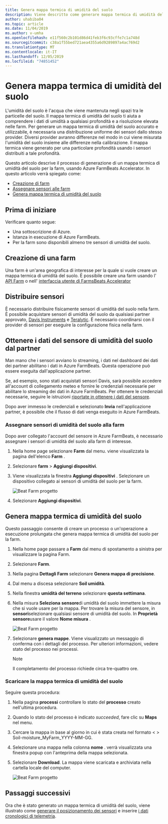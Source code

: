 ```yaml
---
title: Genera mappa termica di umidità del suolo
description: Viene descritto come generare mappa termica di umidità del suolo in Azure FarmBeats
author: uhabiba04
ms.topic: article
ms.date: 11/04/2019
ms.author: v-umha
ms.openlocfilehash: e11f560c2b101d86d41feb3f6c93cffe7c1a748d
ms.sourcegitcommit: c38a1f55bed721aea4355a6d9289897a4ac769d2
ms.translationtype: MT
ms.contentlocale: it-IT
ms.lasthandoff: 12/05/2019
ms.locfileid: "74851452"
---
```

# <a name="generate-soil-moisture-heatmap"></a>Genera mappa termica di umidità del suolo

L'umidità del suolo è l'acqua che viene mantenuta negli spazi tra le particelle del suolo. Il mappa termica di umidità del suolo ti aiuta a comprendere i dati di umidità a qualsiasi profondità e a risoluzione elevata nelle farm. Per generare un mappa termica di umidità del suolo accurato e utilizzabile, è necessaria una distribuzione uniforme dei sensori dallo stesso provider. Diversi provider avranno differenze nel modo in cui viene misurata l'umidità del suolo insieme alle differenze nella calibrazione. Il mappa termica viene generato per una particolare profondità usando i sensori distribuiti a tale profondità.

Questo articolo descrive il processo di generazione di un mappa termica di umidità del suolo per la farm, usando Azure FarmBeats Accelerator. In questo articolo verrà spiegato come:

- [Creazione di farm](#create-a-farm)
- [Assegnare sensori alle farm](#get-soil-moisture-sensor-data-from-partner)
- [Genera mappa termica di umidità del suolo](#generate-soil-moisture-heatmap)

## <a name="before-you-begin"></a>Prima di iniziare

Verificare quanto segue:  

- Una sottoscrizione di Azure.
- Istanza in esecuzione di Azure FarmBeats.
- Per la farm sono disponibili almeno tre sensori di umidità del suolo.

## <a name="create-a-farm"></a>Creazione di una farm

Una farm è un'area geografica di interesse per la quale si vuole creare un mappa termica di umidità del suolo. È possibile creare una farm usando l' [API Farm](https://aka.ms/FarmBeatsDatahubSwagger) o nell' [interfaccia utente di FarmsBeats Accelerator](manage-farms.md#create-farms)

## <a name="deploy-sensors"></a>Distribuire sensori

È necessario distribuire fisicamente sensori di umidità del suolo nella farm. È possibile acquistare sensori di umidità del suolo da qualsiasi partner approvato, [Davis Instruments](https://www.davisinstruments.com/product/enviromonitor-gateway/) e [Teralytic](https://teralytic.com/). È necessario coordinarsi con il provider di sensori per eseguire la configurazione fisica nella farm.

## <a name="get-soil-moisture-sensor-data-from-partner"></a>Ottenere i dati del sensore di umidità del suolo dal partner

Man mano che i sensori avviano lo streaming, i dati nel dashboard dei dati dei partner abilitano i dati in Azure FarmBeats. Questa operazione può essere eseguita dall'applicazione partner.

Se, ad esempio, sono stati acquistati sensori Davis, sarà possibile accedere all'account di collegamento meteo e fornire le credenziali necessarie per abilitare lo streaming dei dati in Azure FarmBeats. Per ottenere le credenziali necessarie, seguire le istruzioni [riportate in ottenere i dati del sensore](get-sensor-data-from-sensor-partner.md#get-sensor-data-from-sensor-partners).

Dopo aver immesso le credenziali e selezionato **Invia** nell'applicazione partner, è possibile che il flusso di dati venga eseguito in Azure FarmBeats.

### <a name="assign-soil-moisture-sensors-to-the-farm"></a>Assegnare sensori di umidità del suolo alla farm

Dopo aver collegato l'account del sensore in Azure FarmBeats, è necessario assegnare i sensori di umidità del suolo alla farm di interesse.

1.  Nella home page selezionare **Farm** dal menu. viene visualizzata la pagina dell'elenco **Farm** .
2.  Selezionare **farm** > **Aggiungi dispositivi**.
3.  Viene visualizzata la finestra **Aggiungi dispositivi** . Selezionare un dispositivo collegato ai sensori di umidità del suolo per la farm.

    ![Beat Farm progetto](./media/get-sensor-data-from-sensor-partner/add-devices-1.png)

4. Selezionare **Aggiungi dispositivi**.     

## <a name="generate-soil-moisture-heatmap"></a>Genera mappa termica di umidità del suolo

Questo passaggio consente di creare un processo o un'operazione a esecuzione prolungata che genera mappa termica di umidità del suolo per la farm.

1.  Nella home page passare a **Farm** dal menu di spostamento a sinistra per visualizzare la pagina Farm.
2.  Selezionare **Farm**.
3.  Nella pagina **Dettagli Farm** selezionare **Genera mappa di precisione**.
4.  Dal menu a discesa selezionare **Soil umidità**.
5.  Nella finestra **umidità del terreno** selezionare **questa settimana**.
6.  Nella misura **Seleziona** **sensore**di umidità del suolo immettere la misura che si vuole usare per la mappa.
    Per trovare la misura del sensore, in **sensori**selezionare qualsiasi sensore di umidità del suolo. In **Proprietà sensore**usare il valore **Nome misura** .

    ![Beat Farm progetto](./media/get-sensor-data-from-sensor-partner/soil-moisture-1.png)


7.  Selezionare **genera mappe**.
    Viene visualizzato un messaggio di conferma con i dettagli del processo. Per ulteriori informazioni, vedere stato del processo nei processi.

    >[!NOTE]
    > Il completamento del processo richiede circa tre-quattro ore.

### <a name="download-the-soil-moisture-heatmap"></a>Scaricare la mappa termica di umidità del suolo

Seguire questa procedura:

1. Nella pagina **processi** controllare lo stato del **processo** creato nell'ultima procedura.
2. Quando lo stato del processo è indicato *succeeded*, fare clic su **Maps** nel menu.
3. Cercare la mappa in base al giorno in cui è stata creata nel formato < > Soil-moisture_MyFarm_YYYY-MM-GG.
4. Selezionare una mappa nella colonna **nome** . verrà visualizzata una finestra popup con l'anteprima della mappa selezionata.
5. Selezionare **Download**. La mappa viene scaricata e archiviata nella cartella locale del computer.

    ![Beat Farm progetto](./media/get-sensor-data-from-sensor-partner/download-soil-moisture-map-1.png)

## <a name="next-steps"></a>Passaggi successivi

Ora che è stato generato un mappa termica di umidità del suolo, viene illustrato come [generare il posizionamento dei sensori](generate-maps.md#sensor-placement-map) e inserire [i dati cronologici di telemetria](ingest-historical-telemetry-data.md). 
